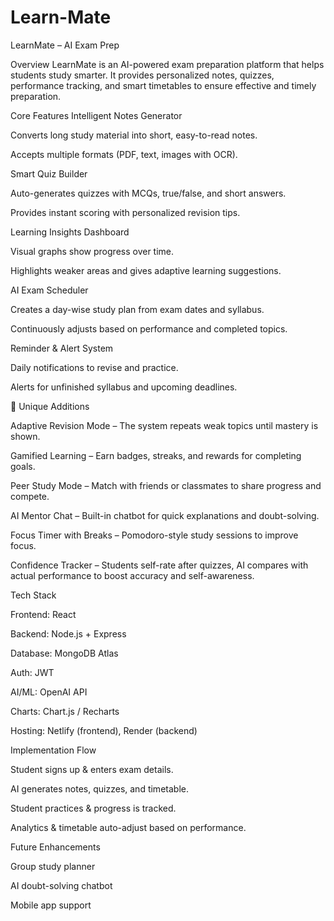 # Learn-Mate
LearnMate – AI Exam Prep

Overview
LearnMate is an AI-powered exam preparation platform that helps students study smarter. It provides personalized notes, quizzes, performance tracking, and smart timetables to ensure effective and timely preparation.

Core Features
Intelligent Notes Generator

Converts long study material into short, easy-to-read notes.

Accepts multiple formats (PDF, text, images with OCR).

Smart Quiz Builder

Auto-generates quizzes with MCQs, true/false, and short answers.

Provides instant scoring with personalized revision tips.

Learning Insights Dashboard

Visual graphs show progress over time.

Highlights weaker areas and gives adaptive learning suggestions.

AI Exam Scheduler

Creates a day-wise study plan from exam dates and syllabus.

Continuously adjusts based on performance and completed topics.

Reminder & Alert System

Daily notifications to revise and practice.

Alerts for unfinished syllabus and upcoming deadlines.

📌 Unique Additions

Adaptive Revision Mode – The system repeats weak topics until mastery is shown.

Gamified Learning – Earn badges, streaks, and rewards for completing goals.

Peer Study Mode – Match with friends or classmates to share progress and compete.

AI Mentor Chat – Built-in chatbot for quick explanations and doubt-solving.

Focus Timer with Breaks – Pomodoro-style study sessions to improve focus.

Confidence Tracker – Students self-rate after quizzes, AI compares with actual performance to boost accuracy and self-awareness.

Tech Stack

Frontend: React

Backend: Node.js + Express

Database: MongoDB Atlas

Auth: JWT

AI/ML: OpenAI API

Charts: Chart.js / Recharts

Hosting: Netlify (frontend), Render (backend)

Implementation Flow

Student signs up & enters exam details.

AI generates notes, quizzes, and timetable.

Student practices & progress is tracked.

Analytics & timetable auto-adjust based on performance.

Future Enhancements

Group study planner

AI doubt-solving chatbot

Mobile app support
